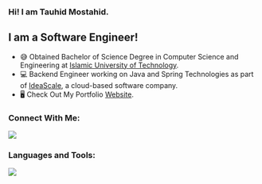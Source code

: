 ### Hi! I am Tauhid Mostahid.

<!-- ![Badge](https://cp-logo.vercel.app/codeforces/_tmt02_) -->


## I am a Software Engineer!
- :sweat_smile: Obtained Bachelor of Science Degree in Computer Science and Engineering at [Islamic University of Technology][iut]. 
- :computer: Backend Engineer working on Java and Spring Technologies as part of [IdeaScale][ideascale], a cloud-based software company.
- :desktop_computer: Check Out My Portfolio [Website].
<!-- - :book: Undergraduate Thesis on Sign Language Translation in the field of Computer Vision.  -->
<!-- - :pencil: Current Goals: Learn About Server-Side Web Development. -->

### Connect With Me:

[![](https://skillicons.dev/icons?i=linkedin)](https://www.linkedin.com/in/tauhid-mostahid)


### Languages and Tools:

[![](https://skillicons.dev/icons?i=java,spring,mysql,idea,git,c)](https://skillicons.dev)


[ideascale]: https://ideascale.com/
[youtube]: https://www.youtube.com/channel/UCDSuw7UdvpZK2dan3o0kWFA
[gmail]: mailto:tauhidtamim0016@gmail.com
[iut]: https://www.iutoic-dhaka.edu/
[Website]: https://tauhidtamim.github.io/

